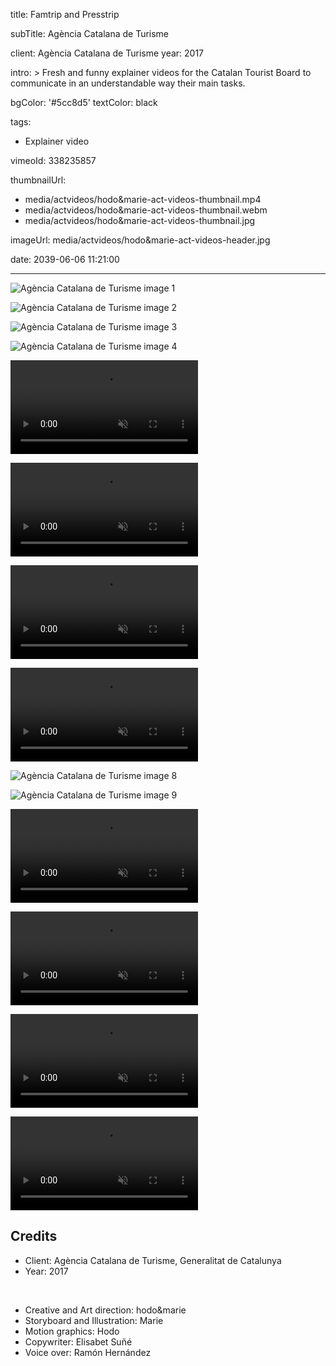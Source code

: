 title: Famtrip and Presstrip

subTitle: Agència Catalana de Turisme

client: Agència Catalana de Turisme
year: 2017

intro: >
  Fresh and funny explainer videos for the Catalan Tourist Board to communicate in an understandable way their main tasks.

bgColor: '#5cc8d5'
textColor: black

tags:
  - Explainer video

vimeoId: 338235857

thumbnailUrl:
  - media/actvideos/hodo&marie-act-videos-thumbnail.mp4
  - media/actvideos/hodo&marie-act-videos-thumbnail.webm
  - media/actvideos/hodo&marie-act-videos-thumbnail.jpg

imageUrl: media/actvideos/hodo&marie-act-videos-header.jpg

date: 2039-06-06 11:21:00



---

<!-- This is a 2x gallery sample -->
<!-- Always add a linebreak between images -->
<!-- It needs two images between paragraph tags -->
<div class="gallery gallery-2">

![Agència Catalana de Turisme image 1](/media/actvideos/hodo&marie-act-videos-01.jpg)

![Agència Catalana de Turisme image 2](/media/actvideos/hodo&marie-act-videos-02.jpg)

</div>


<div class="gallery gallery-2">

![Agència Catalana de Turisme image 3](/media/actvideos/hodo&marie-act-videos-03.jpg)

![Agència Catalana de Turisme image 4](/media/actvideos/hodo&marie-act-videos-04.jpg)

</div>


<!-- This is a 2x VIDEO gallery -->
<!-- Always add a linebreak between images -->
<!-- It needs two images between paragraph tags -->
<div class="gallery gallery-video gallery-video gallery-2">

<p>
	<video playsinline="playsinline" muted>
			<source src="/media/actvideos/hodo&marie-act-videos-05.mp4" type="video/mp4">
			<source src="/media/actvideos/hodo&marie-act-videos-05.webm" type="video/webm">
	</video>
</p>

<p>
	<video playsinline="playsinline" muted>
			<source src="/media/actvideos/hodo&marie-act-videos-06.mp4" type="video/mp4">
			<source src="/media/actvideos/hodo&marie-act-videos-06.webm" type="video/webm">
	</video>
</p>


</div>


<!-- This is a 2x VIDEO gallery -->
<!-- Always add a linebreak between images -->
<!-- It needs two images between paragraph tags -->
<div class="gallery gallery-video gallery-video gallery-2">

<p>
	<video playsinline="playsinline" muted>
			<source src="/media/actvideos/hodo&marie-act-videos-07.mp4" type="video/mp4">
			<source src="/media/actvideos/hodo&marie-act-videos-07.webm" type="video/webm">
	</video>
</p>

<p>
	<video playsinline="playsinline" muted>
			<source src="/media/actvideos/hodo&marie-act-videos-10.mp4" type="video/mp4">
			<source src="/media/actvideos/hodo&marie-act-videos-10.webm" type="video/webm">
	</video>
</p>


</div>


<!-- This is a 2x gallery sample -->
<!-- Always add a linebreak between images -->
<!-- It needs two images between paragraph tags -->
<div class="gallery gallery-2">

![Agència Catalana de Turisme image 8](/media/actvideos/hodo&marie-act-videos-08.jpg)

![Agència Catalana de Turisme image 9](/media/actvideos/hodo&marie-act-videos-09.jpg)

</div>



<!-- This is a 2x VIDEO gallery -->
<!-- Always add a linebreak between images -->
<!-- It needs two images between paragraph tags -->
<div class="gallery gallery-video gallery-video gallery-2">

<p>
	<video playsinline="playsinline" muted>
			<source src="/media/actvideos/hodo&marie-act-videos-11.mp4" type="video/mp4">
			<source src="/media/actvideos/hodo&marie-act-videos-11.webm" type="video/webm">
	</video>
</p>

<p>
	<video playsinline="playsinline" muted>
			<source src="/media/actvideos/hodo&marie-act-videos-12.mp4" type="video/mp4">
			<source src="/media/actvideos/hodo&marie-act-videos-12.webm" type="video/webm">
	</video>
</p>


</div>


<!-- This is a 2x VIDEO gallery -->
<!-- Always add a linebreak between images -->
<!-- It needs two images between paragraph tags -->
<div class="gallery gallery-video gallery-2">

<p>
	<video playsinline="playsinline" muted>
			<source src="/media/actvideos/hodo&marie-act-videos-13.mp4" type="video/mp4">
			<source src="/media/actvideos/hodo&marie-act-videos-13.webm" type="video/webm">
	</video>
</p>

<p>
	<video playsinline="playsinline" muted>
			<source src="/media/actvideos/hodo&marie-act-videos-14.mp4" type="video/mp4">
			<source src="/media/actvideos/hodo&marie-act-videos-14.webm" type="video/webm">
	</video>
</p>


</div>

<!-- Sample credits secion -->
## Credits

* Client: Agència Catalana de Turisme, Generalitat de Catalunya
* Year: 2017  
  
<br>

* Creative and Art direction: hodo&marie
* Storyboard and Illustration: Marie
* Motion graphics: Hodo
* Copywriter: Elisabet Suñé
* Voice over: Ramón Hernández